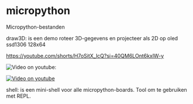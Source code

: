 # micropython
Micropython-bestanden

draw3D: is een demo roteer 3D-gegevens en projecteer als 2D op oled ssd1306 128x64

https://youtube.com/shorts/H7oSitX_lcQ?si=40QM6LOnt6kxlW-y

![Video on youtube:](https://youtube.com/shorts/H7oSitX_lcQ?si=40QM6LOnt6kxlW-y)

[![Video on youtube](https://img.youtube.com/si/40QM6LOnt6kxlW-y/0.jpg)](https://www.youtube.com/watch?si=40QM6LOnt6kxlW-y)


shell: is een mini-shell voor alle micropython-boards. Tool om te gebruiken met REPL.

 
